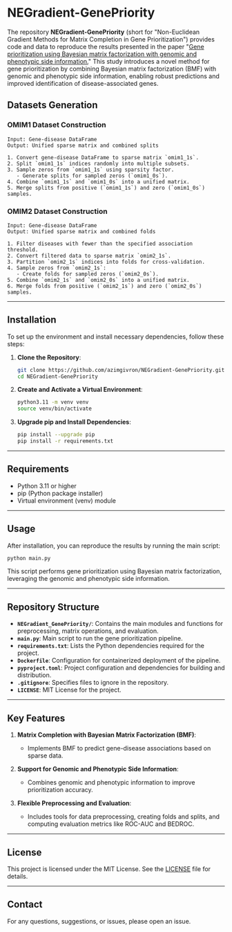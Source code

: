 # NEGradient-GenePriority

The repository **NEGradient-GenePriority** (short for "Non-Euclidean Gradient Methods for Matrix Completion in Gene Prioritization") provides code and data to reproduce the results presented in the paper "[Gene prioritization using Bayesian matrix factorization with genomic and phenotypic side information.](https://pubmed.ncbi.nlm.nih.gov/29949967/)" This study introduces a novel method for gene prioritization by combining Bayesian matrix factorization (BMF) with genomic and phenotypic side information, enabling robust predictions and improved identification of disease-associated genes.

## Datasets Generation

### OMIM1 Dataset Construction
```
Input: Gene-disease DataFrame
Output: Unified sparse matrix and combined splits

1. Convert gene-disease DataFrame to sparse matrix `omim1_1s`.
2. Split `omim1_1s` indices randomly into multiple subsets.
3. Sample zeros from `omim1_1s` using sparsity factor.
   - Generate splits for sampled zeros (`omim1_0s`).
4. Combine `omim1_1s` and `omim1_0s` into a unified matrix.
5. Merge splits from positive (`omim1_1s`) and zero (`omim1_0s`) samples.
```

### OMIM2 Dataset Construction
```
Input: Gene-disease DataFrame
Output: Unified sparse matrix and combined folds

1. Filter diseases with fewer than the specified association threshold.
2. Convert filtered data to sparse matrix `omim2_1s`.
3. Partition `omim2_1s` indices into folds for cross-validation.
4. Sample zeros from `omim2_1s`:
   - Create folds for sampled zeros (`omim2_0s`).
5. Combine `omim2_1s` and `omim2_0s` into a unified matrix.
6. Merge folds from positive (`omim2_1s`) and zero (`omim2_0s`) samples.
```

---

## Installation

To set up the environment and install necessary dependencies, follow these steps:

1. **Clone the Repository**:
   ```bash
   git clone https://github.com/azimgivron/NEGradient-GenePriority.git
   cd NEGradient-GenePriority
   ```

2. **Create and Activate a Virtual Environment**:
   ```bash
   python3.11 -m venv venv
   source venv/bin/activate
   ```

3. **Upgrade pip and Install Dependencies**:
   ```bash
   pip install --upgrade pip
   pip install -r requirements.txt
   ```

---

## Requirements

- Python 3.11 or higher
- pip (Python package installer)
- Virtual environment (venv) module

---

## Usage

After installation, you can reproduce the results by running the main script:

```bash
python main.py
```

This script performs gene prioritization using Bayesian matrix factorization, leveraging the genomic and phenotypic side information.

---

## Repository Structure

- **`NEGradient_GenePriority/`**: Contains the main modules and functions for preprocessing, matrix operations, and evaluation.
- **`main.py`**: Main script to run the gene prioritization pipeline.
- **`requirements.txt`**: Lists the Python dependencies required for the project.
- **`Dockerfile`**: Configuration for containerized deployment of the pipeline.
- **`pyproject.toml`**: Project configuration and dependencies for building and distribution.
- **`.gitignore`**: Specifies files to ignore in the repository.
- **`LICENSE`**: MIT License for the project.

---

## Key Features

1. **Matrix Completion with Bayesian Matrix Factorization (BMF)**:
   - Implements BMF to predict gene-disease associations based on sparse data.

2. **Support for Genomic and Phenotypic Side Information**:
   - Combines genomic and phenotypic information to improve prioritization accuracy.

3. **Flexible Preprocessing and Evaluation**:
   - Includes tools for data preprocessing, creating folds and splits, and computing evaluation metrics like ROC-AUC and BEDROC.

---

## License

This project is licensed under the MIT License. See the [LICENSE](LICENSE) file for details.

---

## Contact

For any questions, suggestions, or issues, please open an issue.
